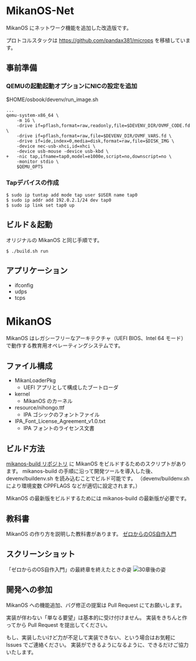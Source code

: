 # MikanOS-Net

MikanOS にネットワーク機能を追加した改造版です。

プロトコルスタックは https://github.com/pandax381/microps を移植しています。

## 事前準備

### QEMUの起動起動オプションにNICの設定を追加

$HOME/osbook/devenv/run_image.sh
```
...
qemu-system-x86_64 \
    -m 1G \
    -drive if=pflash,format=raw,readonly,file=$DEVENV_DIR/OVMF_CODE.fd \
    -drive if=pflash,format=raw,file=$DEVENV_DIR/OVMF_VARS.fd \
    -drive if=ide,index=0,media=disk,format=raw,file=$DISK_IMG \
    -device nec-usb-xhci,id=xhci \
    -device usb-mouse -device usb-kbd \
+   -nic tap,ifname=tap0,model=e1000e,script=no,downscript=no \
    -monitor stdio \
    $QEMU_OPTS
```

### Tapデバイスの作成

```
$ sudo ip tuntap add mode tap user $USER name tap0
$ sudo ip addr add 192.0.2.1/24 dev tap0
$ sudo ip link set tap0 up
```

## ビルド＆起動

オリジナルの MikanOS と同じ手順です。
```
$ ./build.sh run
```

## アプリケーション

+ ifconfig
+ udps
+ tcps

# MikanOS

MikanOS はレガシーフリーなアーキテクチャ（UEFI BIOS、Intel 64 モード）で動作する教育用オペレーティングシステムです。

## ファイル構成

- MikanLoaderPkg
    - UEFI アプリとして構成したブートローダ
- kernel
    - MikanOS のカーネル
- resource/nihongo.ttf
    - IPA ゴシックのフォントファイル
- IPA_Font_License_Agreement_v1.0.txt
    - IPA フォントのライセンス文書

## ビルド方法

[mikanos-build リポジトリ](https://github.com/uchan-nos/mikanos-build/) に MikanOS をビルドするためのスクリプトがあります。
mikanos-build の手順に沿って開発ツールを導入した後、devenv/buildenv.sh を読み込むことでビルド可能です。
（devenv/buildenv.sh により環境変数 CPPFLAGS などが適切に設定されます。）

MikanOS の最新版をビルドするためには mikanos-build の最新版が必要です。

## 教科書

MikanOS の作り方を説明した教科書があります。
[ゼロからのOS自作入門](https://zero.osdev.jp/)

## スクリーンショット

「ゼロからのOS自作入門」の最終章を終えたときの姿
![30章後の姿](mikanos-after30-photo.png)

## 開発への参加

MikanOS への機能追加、バグ修正の提案は Pull Request にてお願いします。

実装が伴わない「単なる要望」は基本的に受け付けません。
実装をきちんと作ってから Pull Request を提出してください。

もし、実装したいけど力が不足して実装できない、という場合はお気軽に Issues でご連絡ください。
実装ができるようになるように、できるだけご協力いたします。
